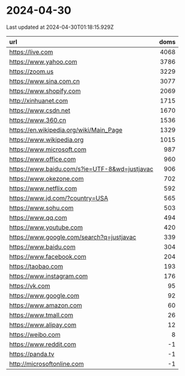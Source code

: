 # 2024-04-30

<!-- BEGIN -->
Last updated at 2024-04-30T01:18:15.929Z

url | doms
:- | -:
https://live.com | 4068
https://www.yahoo.com | 3786
https://zoom.us | 3229
https://www.sina.com.cn | 3077
https://www.shopify.com | 2069
http://xinhuanet.com | 1715
https://www.csdn.net | 1670
https://www.360.cn | 1536
https://en.wikipedia.org/wiki/Main_Page | 1329
https://www.wikipedia.org | 1015
https://www.microsoft.com | 987
https://www.office.com | 960
https://www.baidu.com/s?ie=UTF-8&wd=justjavac | 906
https://www.okezone.com | 702
https://www.netflix.com | 592
https://www.jd.com/?country=USA | 565
https://www.sohu.com | 503
https://www.qq.com | 494
https://www.youtube.com | 420
https://www.google.com/search?q=justjavac | 339
https://www.baidu.com | 304
https://www.facebook.com | 204
https://taobao.com | 193
https://www.instagram.com | 176
https://vk.com | 95
https://www.google.com | 92
https://www.amazon.com | 60
https://www.tmall.com | 26
https://www.alipay.com | 12
https://weibo.com | 8
https://www.reddit.com | -1
https://panda.tv | -1
http://microsoftonline.com | -1
<!-- END -->
